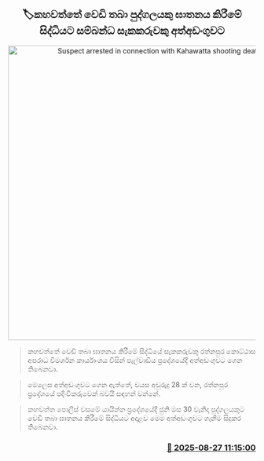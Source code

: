 <p align='center'><b><h2 align='center' title='Suspect arrested in connection with Kahawatta shooting death'>🏷කහවත්තේ වෙඩි තබා පුද්ගලයකු ඝාතනය කිරීමේ සිද්ධියට සම්බන්ධ සැකකරුවකු අත්අඩංගුවට</h2></b></p>
<p align='center'><img src='https://helakuru.sgp1.cdn.digitaloceanspaces.com/esana/images/lib/arrested-2[1].jpg' width='600' alt='Suspect arrested in connection with Kahawatta shooting death'></p>

> කහවත්තේ වෙඩි තබා ඝාතනය කිරීමේ සිද්ධියේ සැකකරුවකු රත්නපුර කොට්ඨාස අපරාධ විමර්ශන කාර්යාංශය විසින් පැල්වාඩිය ප්‍රදේශයේදී අත්අඩංගුවට ගෙන තිබෙනවා.

> මෙලෙස අත්අඩංගුවට ගෙන ඇත්තේ, වයස අවුරුදු 28 ක් වන, රත්නපුර ප්‍රදේශයේ පදිංචිකරුවෙක් බවයි සඳහන් වන්නේ.

> කහවත්ත පොලිස් වසමේ යායින්න ප්‍රදේශයේදී ජුනි මස 30 වැනිදා පුද්ගලයකුට වෙඩි තබා ඝාතනය කිරීමේ සිද්ධියට අදාළව මෙම අත්අඩංගුවට ගැනීම සිදුකර තිබෙනවා.



<h3 align='right'><a href='https://www.helakuru.lk/esana/p/113102/'>📅 2025-08-27 11:15:00</a></h3>
